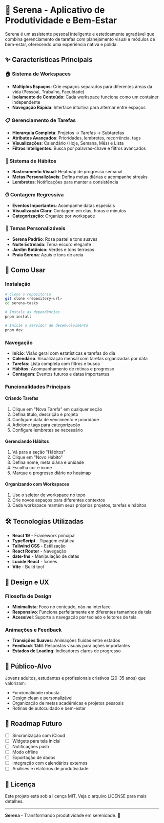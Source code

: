 # 🌸 Serena - Aplicativo de Produtividade e Bem-Estar

Serena é um assistente pessoal inteligente e esteticamente agradável que combina gerenciamento de tarefas com planejamento visual e módulos de bem-estar, oferecendo uma experiência nativa e polida.

## ✨ Características Principais

### 🏠 Sistema de Workspaces
- **Múltiplos Espaços**: Crie espaços separados para diferentes áreas da vida (Pessoal, Trabalho, Faculdade)
- **Isolamento de Conteúdo**: Cada workspace funciona como um container independente
- **Navegação Rápida**: Interface intuitiva para alternar entre espaços

### 📋 Gerenciamento de Tarefas
- **Hierarquia Completa**: Projetos → Tarefas → Subtarefas
- **Atributos Avançados**: Prioridades, lembretes, recorrência, tags
- **Visualizações**: Calendário (Hoje, Semana, Mês) e Lista
- **Filtros Inteligentes**: Busca por palavras-chave e filtros avançados

### 🎯 Sistema de Hábitos
- **Rastreamento Visual**: Heatmap de progresso semanal
- **Metas Personalizáveis**: Defina metas diárias e acompanhe streaks
- **Lembretes**: Notificações para manter a consistência

### ⏰ Contagem Regressiva
- **Eventos Importantes**: Acompanhe datas especiais
- **Visualização Clara**: Contagem em dias, horas e minutos
- **Categorização**: Organize por workspace

### 🎨 Temas Personalizáveis
- **Serena Padrão**: Rosa pastel e tons suaves
- **Noite Estrelada**: Tema escuro elegante
- **Jardim Botânico**: Verdes e tons terrosos
- **Praia Serena**: Azuis e tons de areia

## 🚀 Como Usar

### Instalação
```bash
# Clone o repositório
git clone <repository-url>
cd serena-tasks

# Instale as dependências
pnpm install

# Inicie o servidor de desenvolvimento
pnpm dev
```

### Navegação
- **Início**: Visão geral com estatísticas e tarefas do dia
- **Calendário**: Visualização mensal com tarefas organizadas por data
- **Tarefas**: Lista completa com filtros e busca
- **Hábitos**: Acompanhamento de rotinas e progresso
- **Contagem**: Eventos futuros e datas importantes

### Funcionalidades Principais

#### Criando Tarefas
1. Clique em "Nova Tarefa" em qualquer seção
2. Defina título, descrição e projeto
3. Configure data de vencimento e prioridade
4. Adicione tags para categorização
5. Configure lembretes se necessário

#### Gerenciando Hábitos
1. Vá para a seção "Hábitos"
2. Clique em "Novo Hábito"
3. Defina nome, meta diária e unidade
4. Escolha cor e ícone
5. Marque o progresso diário no heatmap

#### Organizando com Workspaces
1. Use o seletor de workspace no topo
2. Crie novos espaços para diferentes contextos
3. Cada workspace mantém seus próprios projetos, tarefas e hábitos

## 🛠️ Tecnologias Utilizadas

- **React 19** - Framework principal
- **TypeScript** - Tipagem estática
- **Tailwind CSS** - Estilização
- **React Router** - Navegação
- **date-fns** - Manipulação de datas
- **Lucide React** - Ícones
- **Vite** - Build tool

## 📱 Design e UX

### Filosofia de Design
- **Minimalista**: Foco no conteúdo, não na interface
- **Responsivo**: Funciona perfeitamente em diferentes tamanhos de tela
- **Acessível**: Suporte a navegação por teclado e leitores de tela

### Animações e Feedback
- **Transições Suaves**: Animações fluidas entre estados
- **Feedback Tátil**: Respostas visuais para ações importantes
- **Estados de Loading**: Indicadores claros de progresso

## 🎯 Público-Alvo

Jovens adultos, estudantes e profissionais criativos (20-35 anos) que valorizam:
- Funcionalidade robusta
- Design clean e personalizável
- Organização de metas acadêmicas e projetos pessoais
- Rotinas de autocuidado e bem-estar

## 🔮 Roadmap Futuro

- [ ] Sincronização com iCloud
- [ ] Widgets para tela inicial
- [ ] Notificações push
- [ ] Modo offline
- [ ] Exportação de dados
- [ ] Integração com calendários externos
- [ ] Análises e relatórios de produtividade

## 📄 Licença

Este projeto está sob a licença MIT. Veja o arquivo LICENSE para mais detalhes.

---

**Serena** - Transformando produtividade em serenidade. 🌸
